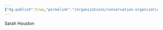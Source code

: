 ```yaml
---
{"dg-publish":true,"permalink":"/organizations/conservation-organizations/protect-our-aquifer/","created":"2025-01-02T14:27:11.937-06:00"}
---
```


Sarah Houston